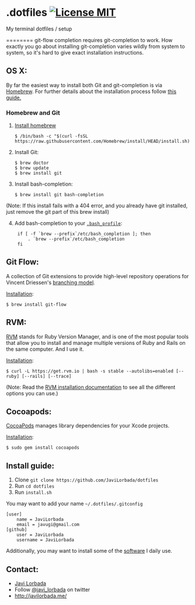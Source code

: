.dotfiles [![License MIT](https://img.shields.io/badge/license-MIT-blue.svg?style=flat)](https://github.com/JaviLorbada/JLTMDbClient/blob/master/LICENSE)
========

My terminal dotfiles / setup

========
git-flow completion requires git-completion to work. How exactly you go about installing git-completion varies wildly from system to system, so it's hard to give exact installation instructions. 


## OS X:

By far the easiest way to install both Git and git-completion is via [Homebrew](http://brew.sh/). For further details about the installation process follow [this guide.](http://www.moncefbelyamani.com/how-to-install-xcode-homebrew-git-rvm-ruby-on-mac/)

### Homebrew and Git

1. [Install homebrew](http://brew.sh/)

	```
	$ /bin/bash -c "$(curl -fsSL https://raw.githubusercontent.com/Homebrew/install/HEAD/install.sh)"
	```
2. Install Git:

	```
	$ brew doctor
	$ brew update
	$ brew install git
	```
 
3. Install bash-completion: 

	```
	$ brew install git bash-completion
	``` 
		
(Note: If this install fails with a 404 error, and you already have git installed, just remove the git part of this brew install)
	
4. Add bash-completion to your [`.bash_profile`](https://github.com/JaviLorbada/dotfiles/blob/master/.bash_profile):

        if [ -f `brew --prefix`/etc/bash_completion ]; then
            . `brew --prefix`/etc/bash_completion
        fi

## Git Flow:

A collection of Git extensions to provide high-level repository operations for Vincent Driessen's [branching model](http://nvie.com/posts/a-successful-git-branching-model/).

[Installation](https://github.com/nvie/gitflow/wiki/Mac-OS-X):

	$ brew install git-flow

## RVM:

[RVM](https://rvm.io/) stands for Ruby Version Manager, and is one of the most popular tools that allow you to install and manage multiple versions of Ruby and Rails on the same computer. And I use it.

[Installation](https://github.com/wayneeseguin/rvm#installation):

	$ curl -L https://get.rvm.io | bash -s stable --autolibs=enabled [--ruby] [--rails] [--trace]

	
(Note: Read the [RVM installation documentation](https://github.com/wayneeseguin/rvm#installation) to see all the different options you can use.)

## Cocoapods:

[CocoaPods](http://cocoapods.org/) manages library dependencies for your Xcode projects.

[Installation](http://guides.cocoapods.org/using/getting-started.html#installation):

	$ sudo gem install cocoapods

## Install guide:

1. Clone `git clone https://github.com/JaviLorbada/dotfiles`
2. Run `cd dotfiles`
3. Run `install.sh`

You may want to add your name `~/.dotfiles/.gitconfig`

```
[user]
    name = JaviLorbada
    email = javugi@gmail.com
[github]
    user = JaviLorbada
    username = JaviLorbada
```

Additionally, you may want to install some of the [software](https://github.com/JaviLorbada/dotfiles/blob/master/software.md) I daily use. 


## Contact:

- [Javi Lorbada](mailto:javugi@gmail.com) 
- Follow [@javi_lorbada](https://twitter.com/javi_lorbada) on twitter
- http://javilorbada.me/
